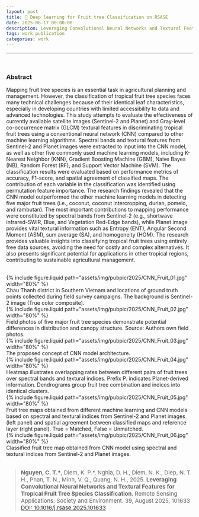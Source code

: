 ```yaml
---
layout: post
title: 📰 Deep learning for Fruit tree Classification on RSASE
date: 2025-06-17 00:00:00
description: Leveraging Convolutional Neural Networks and Textural Features for Tropical Fruit Tree Species Classification
tags: work publication 
categories: work
---
```


<hr>
<br>

### Abstract 

Mapping fruit tree species is an essential task in agricultural planning and management. However, the classification of tropical fruit tree species faces many technical challenges because of their identical leaf characteristics, especially in developing countries with limited accessibility to data and advanced technologies. This study attempts to evaluate the effectiveness of currently available satellite images (Sentinel-2 and Planet) and Gray-level co-occurrence matrix (GLCM) textural features in discriminating tropical fruit trees using a conventional neural network (CNN) compared to other machine learning algorithms. Spectral bands and textural features from Sentinel-2 and Planet images were extracted to input into the CNN model, as well as other five commonly used machine learning models, including K-Nearest Neighbor (KNN), Gradient Boosting Machine (GBM), Naive Bayes (NB), Random Forest (RF), and Support Vector Machine (SVM). The classification results were evaluated based on performance metrics of accuracy, F1-score, and spatial agreement of classified maps. The contribution of each variable in the classification was identified using permutation feature importance. The research findings revealed that the CNN model outperformed the other machine learning models in detecting five major fruit trees (i.e., coconut, coconut intercropping, durian, pomelo, and rambutan). The most important contributions to mapping performance were constituted by spectral bands from Sentinel-2 (e.g., shortwave infrared-SWIR, Blue, and Vegetation Red-Edge bands), while Planet image provides vital textural information such as Entropy (ENT), Angular Second Moment (ASM), sum average (SA), and homogeneity (HOM). The research provides valuable insights into classifying tropical fruit trees using entirely free data sources, avoiding the need for costly and complex alternatives. It also presents significant potential for applications in other tropical regions, contributing to sustainable agricultural management.

<br>


<div class="col-sm mt-3 mt-md-0 text-center">
    {% include figure.liquid path="assets/img/pubpic/2025/CNN_Fruit_01.jpg" width="80%" %}
</div>
<div class="caption">
    Chau Thanh district in Southern Vietnam and locations of ground truth points collected during field survey campaigns. The background is Sentinel-2 image (True color composite).
</div>


<div class="col-sm mt-3 mt-md-0 text-center">
    {% include figure.liquid path="assets/img/pubpic/2025/CNN_Fruit_02.jpg" width="80%" %}
</div>
<div class="caption">
    Field photos of five major fruit tree species demonstrate potential differences in distribution and canopy structure. Source: Authors own field photos.
</div>


<div class="col-sm mt-3 mt-md-0 text-center">
    {% include figure.liquid path="assets/img/pubpic/2025/CNN_Fruit_03.jpg" width="80%" %}
</div>
<div class="caption">
    The proposed concept of CNN model architecture.
</div>


<div class="col-sm mt-3 mt-md-0 text-center">
    {% include figure.liquid path="assets/img/pubpic/2025/CNN_Fruit_04.jpg" width="80%" %}
</div>
<div class="caption">
    Heatmap illustrates overlapping rates between different pairs of fruit trees over spectral bands and textural indices. Prefix P. indicates Planet-derived information. Dendrograms group fruit tree combination and indices into identical clusters.
</div>


<div class="col-sm mt-3 mt-md-0 text-center">
    {% include figure.liquid path="assets/img/pubpic/2025/CNN_Fruit_05.jpg" width="80%" %}
</div>
<div class="caption">
    Fruit tree maps obtained from different machine learning and CNN models based on spectral and textural indices from Sentinel-2 and Planet images (left panel) and spatial agreement between classified maps and reference layer (right panel). True = Matched, False = Unmatched.
</div>


<div class="col-sm mt-3 mt-md-0 text-center">
    {% include figure.liquid path="assets/img/pubpic/2025/CNN_Fruit_06.jpg" width="80%" %}
</div>
<div class="caption">
    Classified fruit tree map obtained from CNN model using spectral and textural indices from Sentinel-2 and Planet images.
</div>

<br>

> <p style="font-size:15px"> <b>Nguyen, C. T.*</b>, Diem, K. P.*, Nghia, D. H., Diem, N. K., Diep, N. T. H., Phan, T. N., Minh, V. Q., Quang, N. H., 2025. <b>Leveraging Convolutional Neural Networks and Textural Features for Tropical Fruit Tree Species Classification</b>. Remote Sensing Applications: Society and Environment. 39, August 2025, 101633   <a href="https://doi.org/10.1016/j.rsase.2025.101633">DOI: 10.1016/j.rsase.2025.101633</a><a href="https://canng.github.io/assets/pdf/2025_RSASE_CNN_TropiTrees.pdf">  <i class="fa-solid fa-file-pdf"></i></a></p> 